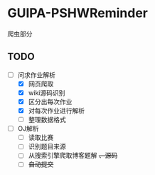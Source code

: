 # GUIPA-PSHWReminder

爬虫部分

## TODO

* [ ] 问求作业解析
  * [x] 网页爬取
  * [x] wiki源码识别
  * [x] 区分出每次作业
  * [x] 对每次作业进行解析
  * [ ] 整理数据格式

* [ ] OJ解析
  * [ ] 读取比赛
  * [ ] 识别题目来源
  * [ ] 从搜索引擎爬取博客题解 ~~、源码~~
  * [ ] ~~自动提交~~
